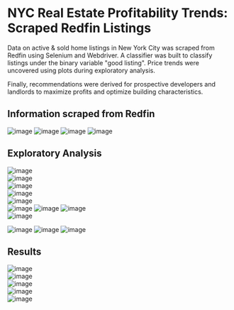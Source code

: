 # NYC Real Estate Profitability Trends: Scraped Redfin Listings


Data on active & sold home listings in New York City was scraped from Redfin using Selenium and Webdriver. A classifier was built to classify listings under the binary variable "good listing". Price trends were uncovered using plots during exploratory analysis. 

Finally, recommendations were derived for prospective developers and landlords to maximize profits and optimize building characteristics. 





## Information scraped from Redfin
![image](https://user-images.githubusercontent.com/78432605/106639704-3fae2380-6553-11eb-9a6f-9b65842c680b.png)
![image](https://user-images.githubusercontent.com/78432605/106639713-4177e700-6553-11eb-9274-27f97ca477bd.png)
![image](https://user-images.githubusercontent.com/78432605/106639719-4341aa80-6553-11eb-99a9-a0fa1e949b0b.png)
![image](https://user-images.githubusercontent.com/78432605/106639729-450b6e00-6553-11eb-963c-1afd58135496.png)




## Exploratory Analysis
![image](https://user-images.githubusercontent.com/78432605/106639206-b8f94680-6552-11eb-8ef2-5b35fcbb20be.png)
<br/>
![image](https://user-images.githubusercontent.com/78432605/106639222-bd256400-6552-11eb-8329-7bea42e13e33.png)
<br/>
![image](https://user-images.githubusercontent.com/78432605/106639247-c6aecc00-6552-11eb-8189-070eab426215.png)
<br/>
![image](https://user-images.githubusercontent.com/78432605/106639254-c9112600-6552-11eb-8187-d193c80b1ae6.png)
<br/>
![image](https://user-images.githubusercontent.com/78432605/106639263-cadae980-6552-11eb-9662-6c6ec5c0b706.png)
<br/>
![image](https://user-images.githubusercontent.com/78432605/106639277-ce6e7080-6552-11eb-91cc-850b1ac4a77f.png)
![image](https://user-images.githubusercontent.com/78432605/106639284-d0383400-6552-11eb-993a-e1c75a49ba61.png)
![image](https://user-images.githubusercontent.com/78432605/106639295-d29a8e00-6552-11eb-89d7-8eeb6b9b9962.png)
<br/>
![image](https://user-images.githubusercontent.com/78432605/106639304-d4645180-6552-11eb-8344-38e7fa4503c0.png)



![image](https://user-images.githubusercontent.com/78432605/106639314-d8906f00-6552-11eb-8286-dde2028e6c69.png)
![image](https://user-images.githubusercontent.com/78432605/106639323-da5a3280-6552-11eb-98cf-18a139182a9d.png)
![image](https://user-images.githubusercontent.com/78432605/106639345-dfb77d00-6552-11eb-90d8-5bebd990829e.png)
<br/>
## Results
![image](https://user-images.githubusercontent.com/78432605/106640089-a0d5f700-6553-11eb-80e7-42f89d73b1ce.png)
<br/>
![image](https://user-images.githubusercontent.com/78432605/106640095-a29fba80-6553-11eb-9e91-71d5fc426a3b.png)
<br/>
![image](https://user-images.githubusercontent.com/78432605/106640101-a4697e00-6553-11eb-8d59-b047cba82e91.png)
<br/>
![image](https://user-images.githubusercontent.com/78432605/106640111-a6334180-6553-11eb-8cf9-805bebb20829.png)
<br/>
![image](https://user-images.githubusercontent.com/78432605/106640115-a7646e80-6553-11eb-86dc-2b4b513c5805.png)
<br/>


